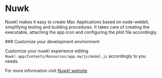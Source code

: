 Nuwk
====

Nuwk! makes it easy to create Mac Applications based on node-webkit, simplifying testing and building procedures. It takes care of creating the executable, attaching the app icon and configuring the plist file accordingly.

### Customize your development environment

Customize your nuwk! experience editing <code>Nuwk!.app/Contents/Resources/app.nw/js/model.js</code> accordingly to you needs.

For more information visit [Nuwk! website](http://codeb.it/nuwk)
